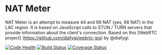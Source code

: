 # NAT Meter
NAT Meter is an attempt to measure 44 and 66 NAT (yes, 66 NAT) in the LAC region. It is based on JavaScript calls to STUN / TURN servers that provide information about the client's connection. Based on this [WebRTC project] (https://github.com/diafygi/webrtc-ips) by @diafygi.

[![Code Health](https://landscape.io/github/LACNIC/natmeter/cookies/landscape.svg?style=flat)](https://landscape.io/github/LACNIC/natmeter/cookies)
[![Build Status](https://travis-ci.org/LACNIC/natmeter.svg?branch=cookies)](https://travis-ci.org/LACNIC/natmeter)
[![Coverage Status](https://coveralls.io/repos/github/LACNIC/natmeter/badge.svg?branch=master)](https://coveralls.io/github/LACNIC/natmeter?branch=master)
